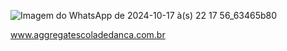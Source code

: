 ![Imagem do WhatsApp de 2024-10-17 à(s) 22 17 56_63465b80](https://github.com/user-attachments/assets/cc7cb125-bb33-4c48-82df-388cd94fd2d7)




 www.aggregatescoladedanca.com.br

